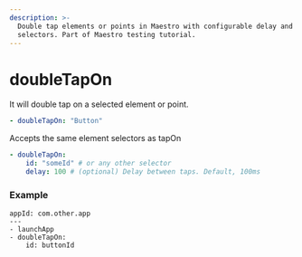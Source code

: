 ```yaml
---
description: >-
  Double tap elements or points in Maestro with configurable delay and
  selectors. Part of Maestro testing tutorial.
---
```


# doubleTapOn

It will double tap on a selected element or point.&#x20;

```yaml
- doubleTapOn: "Button"
```

Accepts the same element selectors as tapOn

```yaml
- doubleTapOn:
    id: "someId" # or any other selector
    delay: 100 # (optional) Delay between taps. Default, 100ms
```

### Example

```
appId: com.other.app
---
- launchApp
- doubleTapOn:
    id: buttonId
```
